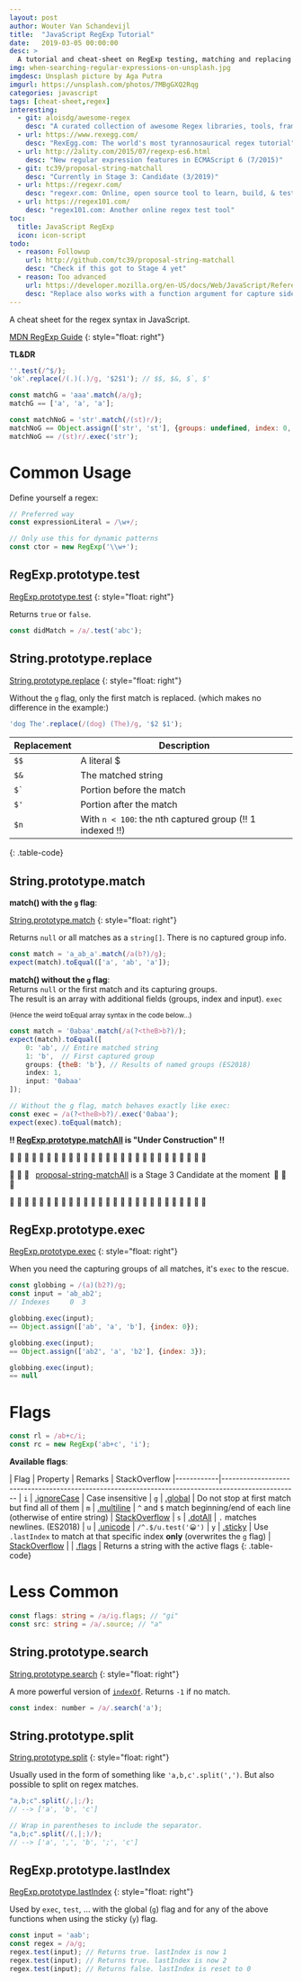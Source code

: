 ```yaml
---
layout: post
author: Wouter Van Schandevijl
title:  "JavaScript RegExp Tutorial"
date:   2019-03-05 00:00:00
desc: >
  A tutorial and cheat-sheet on RegExp testing, matching and replacing in JavaScript.
img: when-searching-regular-expressions-on-unsplash.jpg
imgdesc: Unsplash picture by Aga Putra
imgurl: https://unsplash.com/photos/7MBgGXQ2Rqg
categories: javascript
tags: [cheat-sheet,regex]
interesting:
  - git: aloisdg/awesome-regex
    desc: "A curated collection of awesome Regex libraries, tools, frameworks and software"
  - url: https://www.rexegg.com/
    desc: "RexEgg.com: The world's most tyrannosaurical regex tutorial"
  - url: http://2ality.com/2015/07/regexp-es6.html
    desc: "New regular expression features in ECMAScript 6 (7/2015)"
  - git: tc39/proposal-string-matchall
    desc: "Currently in Stage 3: Candidate (3/2019)"
  - url: https://regexr.com/
    desc: "regexr.com: Online, open source tool to learn, build, & test regexes"
  - url: https://regex101.com/
    desc: "regex101.com: Another online regex test tool"
toc:
  title: JavaScript RegExp
  icon: icon-script
todo:
  - reason: Followup
    url: http://github.com/tc39/proposal-string-matchall
    desc: "Check if this got to Stage 4 yet"
  - reason: Too advanced
    url: https://developer.mozilla.org/en-US/docs/Web/JavaScript/Reference/Global_Objects/String/replace
    desc: "Replace also works with a function argument for capture side effects"
---
```


A cheat sheet for the regex syntax in JavaScript.


[MDN RegExp Guide](https://developer.mozilla.org/en-US/docs/Web/JavaScript/Guide/Regular_Expressions)
{: style="float: right"}

**TL&DR**
```javascript
''.test(/^$/);
'ok'.replace(/(.)(.)/g, '$2$1'); // $$, $&, $`, $'

const matchG = 'aaa'.match(/a/g);
matchG == ['a', 'a', 'a'];

const matchNoG = 'str'.match(/(st)r/);
matchNoG == Object.assign(['str', 'st'], {groups: undefined, index: 0, input: 'str'});
matchNoG == /(st)r/.exec('str');
```

<!--more-->



# Common Usage

Define yourself a regex:  
```javascript
// Preferred way
const expressionLiteral = /\w+/;

// Only use this for dynamic patterns
const ctor = new RegExp('\\w+');
```

## RegExp.prototype.test

[RegExp.prototype.test](https://developer.mozilla.org/en-US/docs/Web/JavaScript/Reference/Global_Objects/RegExp/test)
{: style="float: right"}

Returns `true` or `false`.

```javascript
const didMatch = /a/.test('abc');
```



## String.prototype.replace

[String.prototype.replace](https://developer.mozilla.org/en-US/docs/Web/JavaScript/Reference/Global_Objects/String/replace)
{: style="float: right"}

Without the `g` flag, only the first match is replaced. (which makes no difference in the example:)

```javascript
'dog The'.replace(/(dog) (The)/g, '$2 $1');
```

| Replacement | Description
|-------------|------------
| `$$`        | A literal $
| `$&`        | The matched string
| ``$` ``       | Portion before the match
| `$'`          | Portion after the match
| `$n`          | With `n < 100`: the nth captured group (!! 1 indexed !!)
{: .table-code}




## String.prototype.match

**match() with the `g` flag**:  

[String.prototype.match](https://developer.mozilla.org/en-US/docs/Web/JavaScript/Reference/Global_Objects/String/match)
{: style="float: right"}

Returns `null` or all matches as a `string[]`. There is no captured group info.  

```javascript
const match = 'a_ab_a'.match(/a(b?)/g);
expect(match).toEqual(['a', 'ab', 'a']);
```


**match() without the `g` flag**:  
Returns `null` or the first match and its capturing groups.  
The result is an array with additional fields
(groups, index and input). `exec` 

<small>(Hence the weird toEqual array syntax in the code below...)</small>

```javascript
const match = '0abaa'.match(/a(?<theB>b?)/);
expect(match).toEqual([
    0: 'ab', // Entire matched string
    1: 'b',  // First captured group
    groups: {theB: 'b'}, // Results of named groups (ES2018)
    index: 1,
    input: '0abaa'
]);

// Without the g flag, match behaves exactly like exec:
const exec = /a(?<theB>b?)/.exec('0abaa');
expect(exec).toEqual(match);
```

**!! [RegExp.prototype.matchAll](https://developer.mozilla.org/en-US/docs/Web/JavaScript/Reference/Global_Objects/RegExp/@@matchAll) is "Under Construction" !!**  

<!-- Fun aligning with " " (=U+2000, En Quad, &#8192;) -->

🚧 🚧 🚧 🚧 🚧 🚧 🚧 🚧 🚧 🚧 🚧 👷 👷 🚧 🚧 🚧 🚧 🚧 🚧 🚧 🚧 🚧 🚧 🚧 🚧 🚧 🚧

🚧 👷 🚧  [proposal-string-matchAll](https://github.com/tc39/proposal-string-matchall) is a Stage 3 Candidate at the moment 🚧 👷 🚧

🚧 🚧 🚧 🚧 🚧 🚧 🚧 🚧 🚧 🚧 🚧 👷 👷 🚧 🚧 🚧 🚧 🚧 🚧 🚧 🚧 🚧 🚧 🚧 🚧 🚧 🚧


## RegExp.prototype.exec

[RegExp.prototype.exec](https://developer.mozilla.org/en-US/docs/Web/JavaScript/Reference/Global_Objects/RegExp/exec)
{: style="float: right"}

When you need the capturing groups of all matches, it's `exec` to the rescue.

```javascript
const globbing = /(a)(b2?)/g;
const input = 'ab_ab2';
// Indexes     0  3  

globbing.exec(input);
== Object.assign(['ab', 'a', 'b'], {index: 0});

globbing.exec(input);
== Object.assign(['ab2', 'a', 'b2'], {index: 3});

globbing.exec(input);
== null
```




# Flags

```javascript
const rl = /ab+c/i;
const rc = new RegExp('ab+c', 'i');
```

**Available flags**:  

| Flag       | Property    |  Remarks | StackOverflow
|------------|---------------------------------------------------------------------------------------------------
| `i`        | [.ignoreCase](https://developer.mozilla.org/en-US/docs/Web/JavaScript/Reference/Global_Objects/RegExp/ignoreCase) | Case insensitive
| `g`        | [.global](https://developer.mozilla.org/en-US/docs/Web/JavaScript/Reference/Global_Objects/RegExp/global)     | Do not stop at first match but find all of them
| `m`        | [.multiline](https://developer.mozilla.org/en-US/docs/Web/JavaScript/Reference/Global_Objects/RegExp/multiline)  | `^` and `$` match beginning/end of each line (otherwise of entire string) | [StackOverflow](https://stackoverflow.com/questions/1979884/how-to-use-javascript-regex-over-multiple-lines)
| `s`        | [.dotAll](https://developer.mozilla.org/en-US/docs/Web/JavaScript/Reference/Global_Objects/RegExp/dotAll)     | `.` matches newlines. (ES2018)
| `u`        | [.unicode](https://developer.mozilla.org/en-US/docs/Web/JavaScript/Reference/Global_Objects/RegExp/unicode)    | `/^.$/u.test('😀')`
| `y`        | [.sticky](https://developer.mozilla.org/en-US/docs/Web/JavaScript/Reference/Global_Objects/RegExp/sticky)     | Use `.lastIndex` to match at that specific index **only** (overwrites the `g` flag) | [StackOverflow](https://stackoverflow.com/questions/4542304/what-does-regex-flag-y-do)
|            | [.flags](https://developer.mozilla.org/en-US/docs/Web/JavaScript/Reference/Global_Objects/RegExp/flags)      | Returns a string with the active flags
{: .table-code}





# Less Common

```typescript
const flags: string = /a/ig.flags; // "gi"
const src: string = /a/.source; // "a"
```

## String.prototype.search

[String.prototype.search](https://developer.mozilla.org/en-US/docs/Web/JavaScript/Reference/Global_Objects/String/search)
{: style="float: right"}

A more powerful version of [`indexOf`](https://developer.mozilla.org/en-US/docs/Web/JavaScript/Reference/Global_Objects/String/indexOf). Returns `-1` if no match.

```javascript
const index: number = /a/.search('a');
```



## String.prototype.split

[String.prototype.split](https://developer.mozilla.org/en-US/docs/Web/JavaScript/Reference/Global_Objects/String/split)
{: style="float: right"}

Usually used in the form of something like `'a,b,c'.split(',')`.
But also possible to split on regex matches.

```javascript
"a,b;c".split(/,|;/);
// --> ['a', 'b', 'c']

// Wrap in parentheses to include the separator.
"a,b;c".split(/(,|;)/);
// --> ['a', ',', 'b', ';', 'c']
```



## RegExp.prototype.lastIndex

[RegExp.prototype.lastIndex](https://developer.mozilla.org/en-US/docs/Web/JavaScript/Reference/Global_Objects/RegExp/lastIndex)
{: style="float: right"}

Used by `exec`, `test`, ... with the global (`g`) flag and for any of the above functions when using the sticky (`y`) flag.

```javascript
const input = 'aab';
const regex = /a/g;
regex.test(input); // Returns true. lastIndex is now 1
regex.test(input); // Returns true. lastIndex is now 2
regex.test(input); // Returns false. lastIndex is reset to 0
```
